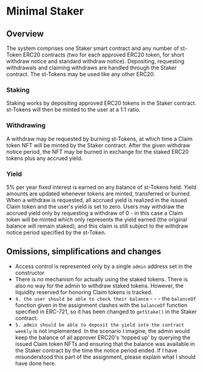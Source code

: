 # Minimal Staker

## Overview
The system comprises one Staker smart contract and any number of st-Token ERC20 contracts (two for each approved ERC20 token, for short withdraw notice and standard withdraw notice). Depositing, requesting withdrawals and claiming withdraws are handled through the Staker contract. The st-Tokens may be used like any other ERC20.
### Staking
Staking works by depositing approved ERC20 tokens in the Staker contract. st-Tokens will then be minted to the user at a 1:1 ratio.
### Withdrawing
A withdraw may be requested by burning st-Tokens, at which time a Claim token NFT will be minted by the Staker contract. After the given withdraw notice period, the NFT may be burned in exchange for the staked ERC20 tokens plus any accrued yield.
### Yield
5% per year fixed interest is earned on any balance of st-Tokens held. Yield amounts are updated whenever tokens are minted, transferred or burned. When a withdraw is requested, all accrued yield is realized in the issued Claim token and the user's yield is set to zero. Users may withdraw the accrued yield only by requesting a withdraw of 0 - in this case a Claim token will be minted which only represents the yield earned (the original balance will remain staked), and this claim is still subject to the withdraw notice period specified by the st-Token.

## Omissions, simplifications and changes
- Access control is represented only by a single `admin` address set in the constructor
- There is no mechanism for actually using the staked tokens. There is also no way for the admin to withdraw staked tokens. However, the liquidity reserved for honoring Claim tokens is tracked.
- `4. the user should be able to check their balance` - - - the `balanceOf` function given in the assignment clashes with the `balanceOf` function specified in ERC-721, so it has been changed to `getStake()` in the Staker contract.
- `5. admin should be able to deposit the yield into the contract weekly` is not implemented. In the scenario I imagine, the admin would keep the balance of all approver ERC20's 'topped up' by querying the issued Claim token NFTs and ensuring that the balance was available in the Staker contract by the time the notice period ended. If I have misunderstood this part of the assignment, please explain what I should have done here.